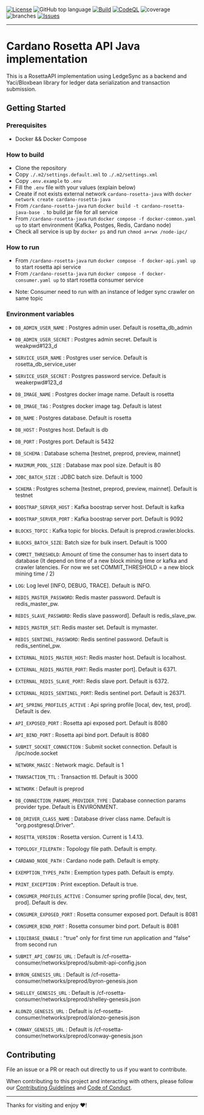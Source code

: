[![License](https://img.shields.io/github/license/cardano-foundation/cf-metadata-server)](https://github.com/cardano-foundation/cardano-rosetta-java/blob/main/LICENSE)
![GitHub top language](https://img.shields.io/github/languages/top/cardano-foundation/cardano-rosetta-java)
[![Build](https://github.com/cardano-foundation/cardano-rosetta-java/actions/workflows/main.yaml/badge.svg)](https://github.com/cardano-foundation/cardano-rosetta-java/actions/workflows/main.yaml)
[![CodeQL](https://github.com/cardano-foundation/cardano-rosetta-java/actions/workflows/codeql.yaml/badge.svg)](https://github.com/cardano-foundation/cardano-rosetta-java/actions/workflows/codeql.yaml)
![coverage](https://github.com/cardano-foundation/cardano-rosetta-java/blob/badges/jacoco.svg)
![branches](https://github.com/cardano-foundation/cardano-rosetta-java/blob/badges/branches.svg)
[![Issues](https://img.shields.io/github/issues/cardano-foundation/cardano-rosetta-java)](https://github.com/cardano-foundation/cardano-rosetta-java/issues)

---

# Cardano Rosetta API Java implementation
This is a RosettaAPI implementation using LedgeSync as a backend and Yaci/Bloxbean library for ledger data serialization and transaction submission.

## Getting Started

### Prerequisites

- Docker && Docker Compose

### How to build

- Clone the repository
- Copy `./.m2/settings.default.xml` to `./.m2/settings.xml`
- Copy `.env.example`  to `.env`
- Fill the `.env` file with your values (explain below)
- Create if not exists external network `cardano-rosetta-java` with `docker network create cardano-rosetta-java`
- From `/cardano-rosetta-java` run `docker build -t cardano-rosetta-java-base .` to build jar file for all service
- From `/cardano-rosetta-java` run `docker compose -f docker-common.yaml up` to start environment (Kafka, Postges, Redis, Cardano node)
- Check all service is up by `docker ps` and run `chmod a+rwx /node-ipc/`

### How to run
- From `/cardano-rosetta-java` run `docker compose -f docker-api.yaml up` to start rosetta api service
- From `/cardano-rosetta-java` run `docker compose -f docker-consumer.yaml up` to start rosetta consumer service
* Note: Consumer need to run with an instance of ledger sync crawler on same topic
### Environment variables

- `DB_ADMIN_USER_NAME` : Postgres admin user. Default is rosetta_db_admin
- `DB_ADMIN_USER_SECRET` : Postgres admin secret. Default is weakpwd#123_d
- `SERVICE_USER_NAME` : Postgres user service. Default is rosetta_db_service_user
- `SERVICE_USER_SECRET` : Postgres password service. Default is weakerpwd#123_d

- `DB_IMAGE_NAME` : Postgres docker image name. Default is rosetta
- `DB_IMAGE_TAG` : Postgres docker image tag. Default is latest
- `DB_NAME` : Postgres database. Default is rosetta
- `DB_HOST` : Postgres host. Default is db
- `DB_PORT` : Postgres port. Default is 5432
- `DB_SCHEMA` : Database schema [testnet, preprod, preview, mainnet]
- `MAXIMUM_POOL_SIZE` : Database max pool size. Default is 80
- `JDBC_BATCH_SIZE` : JDBC batch size. Default is 1000
- `SCHEMA` : Postgres schema [testnet, preprod, preview, mainnet]. Default is testnet

- `BOOSTRAP_SERVER_HOST` : Kafka boostrap server host. Default is kafka
- `BOOSTRAP_SERVER_PORT` : Kafka boostrap server port. Default is 9092

- `BLOCKS_TOPIC` : Kafka topic for blocks. Default is preprod.crawler.blocks.
- `BLOCKS_BATCH_SIZE`: Batch size for bulk insert. Default is 1000
- `COMMIT_THRESHOLD`: Amount of time the consumer has to insert data to database (It depend on time of a new block mining time or kafka and crawler latencies. For now we set COMMIT_THRESHOLD = a new block mining time / 2)

- `LOG`: Log level [INFO, DEBUG, TRACE]. Default is INFO.

- `REDIS_MASTER_PASSWORD`: Redis master password. Default is redis_master_pw.
- `REDIS_SLAVE_PASSWORD`: Redis slave password]. Default is redis_slave_pw.
- `REDIS_MASTER_SET`: Redis master set. Default is mymaster.
- `REDIS_SENTINEL_PASSWORD`: Redis sentinel password. Default is redis_sentinel_pw.

- `EXTERNAL_REDIS_MASTER_HOST`: Redis master host. Default is localhost.
- `EXTERNAL_REDIS_MASTER_PORT`: Redis master port]. Default is 6371.
- `EXTERNAL_REDIS_SLAVE_PORT`: Redis slave port. Default is 6372.
- `EXTERNAL_REDIS_SENTINEL_PORT`: Redis sentinel port. Default is 26371.

- `API_SPRING_PROFILES_ACTIVE` : Api spring profile [local, dev, test, prod]. Default is dev.
- `API_EXPOSED_PORT` : Rosetta api exposed port. Default is 8080
- `API_BIND_PORT` : Rosetta api bind port. Default is 8080
- `SUBMIT_SOCKET_CONNECTION` : Submit socket connection. Default is /ipc/node.socket
- `NETWORK_MAGIC` : Network magic. Default is 1
- `TRANSACTION_TTL` : Transaction ttl. Default is 3000
- `NETWORK` : Default is preprod

- `DB_CONNECTION_PARAMS_PROVIDER_TYPE` : Database connection params provider type. Default is ENVIRONMENT.
- `DB_DRIVER_CLASS_NAME` : Database driver class name. Default is "org.postgresql.Driver".

- `ROSETTA_VERSION` : Rosetta version. Current is 1.4.13.
- `TOPOLOGY_FILEPATH` : Topology file path. Default is empty.
- `CARDANO_NODE_PATH` : Cardano node path. Default is empty.
- `EXEMPTION_TYPES_PATH` : Exemption types path. Default is empty.

- `PRINT_EXCEPTION` : Print exception. Default is true.

- `CONSUMER_PROFILES_ACTIVE` : Consumer spring profile [local, dev, test, prod]. Default is dev.
- `CONSUMER_EXPOSED_PORT` : Rosetta consumer exposed port. Default is 8081
- `CONSUMER_BIND_PORT` : Rosetta consumer bind port. Default is 8081
- `LIQUIBASE_ENABLE` : "true" only for first time run application and "false" from second run 

- `SUBMIT_API_CONFIG_URL` : Default is /cf-rosetta-consumer/networks/preprod/submit-api-config.json
- `BYRON_GENESIS_URL` : Default is /cf-rosetta-consumer/networks/preprod/byron-genesis.json
- `SHELLEY_GENESIS_URL` : Default is /cf-rosetta-consumer/networks/preprod/shelley-genesis.json
- `ALONZO_GENESIS_URL` : Default is /cf-rosetta-consumer/networks/preprod/alonzo-genesis.json
- `CONWAY_GENESIS_URL` : Default is /cf-rosetta-consumer/networks/preprod/conway-genesis.json

## Contributing

File an issue or a PR or reach out directly to us if you want to contribute.

When contributing to this project and interacting with others, please follow our [Contributing Guidelines](./CONTRIBUTING.md) and [Code of Conduct](./CODE-OF-CONDUCT.md).

---

Thanks for visiting and enjoy :heart:!
